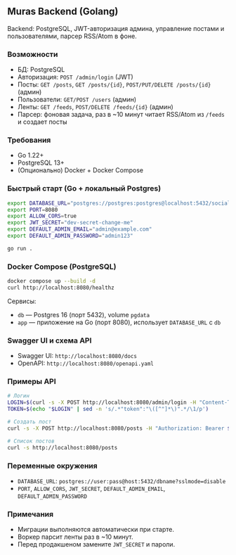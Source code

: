 ## Muras Backend (Golang)

Backend: PostgreSQL, JWT-авторизация админа, управление постами и пользователями, парсер RSS/Atom в фоне.

### Возможности
- БД: PostgreSQL
- Авторизация: `POST /admin/login` (JWT)
- Посты: `GET /posts`, `GET /posts/{id}`, `POST/PUT/DELETE /posts/{id}` (админ)
- Пользователи: `GET/POST /users` (админ)
- Ленты: `GET /feeds`, `POST/DELETE /feeds/{id}` (админ)
- Парсер: фоновая задача, раз в ~10 минут читает RSS/Atom из `/feeds` и создает посты

### Требования
- Go 1.22+
- PostgreSQL 13+
- (Опционально) Docker + Docker Compose

### Быстрый старт (Go + локальный Postgres)

```bash
export DATABASE_URL="postgres://postgres:postgres@localhost:5432/social?sslmode=disable"
export PORT=8080
export ALLOW_CORS=true
export JWT_SECRET="dev-secret-change-me"
export DEFAULT_ADMIN_EMAIL="admin@example.com"
export DEFAULT_ADMIN_PASSWORD="admin123"

go run .
```

### Docker Compose (PostgreSQL)

```bash
docker compose up --build -d
curl http://localhost:8080/healthz
```

Сервисы:
- `db` — Postgres 16 (порт 5432), volume `pgdata`
- `app` — приложение на Go (порт 8080), использует `DATABASE_URL` c `db`

### Swagger UI и схема API
- Swagger UI: `http://localhost:8080/docs`
- OpenAPI: `http://localhost:8080/openapi.yaml`

### Примеры API
```bash
# Логин
LOGIN=$(curl -s -X POST http://localhost:8080/admin/login -H "Content-Type: application/json" -d '{"email":"admin@example.com","password":"admin123"}')
TOKEN=$(echo "$LOGIN" | sed -n 's/.*"token":"\([^"]*\)".*/\1/p')

# Создать пост
curl -s -X POST http://localhost:8080/posts -H "Authorization: Bearer $TOKEN" -H "Content-Type: application/json" -d '{"title":"Hello","content":"World"}'

# Список постов
curl -s http://localhost:8080/posts
```

### Переменные окружения
- `DATABASE_URL`: `postgres://user:pass@host:5432/dbname?sslmode=disable`
- `PORT`, `ALLOW_CORS`, `JWT_SECRET`, `DEFAULT_ADMIN_EMAIL`, `DEFAULT_ADMIN_PASSWORD`

### Примечания
- Миграции выполняются автоматически при старте.
- Воркер парсит ленты раз в ~10 минут.
- Перед продакшеном замените `JWT_SECRET` и пароли.
